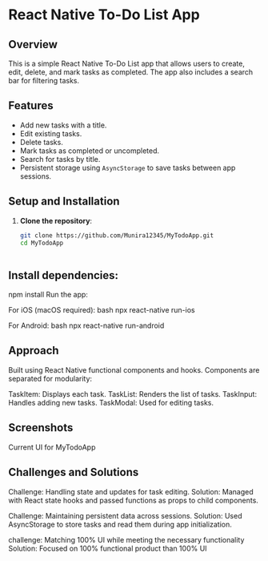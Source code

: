 # React Native To-Do List App

## Overview
This is a simple React Native To-Do List app that allows users to create, edit, delete, and mark tasks as completed. The app also includes a search bar for filtering tasks.

## Features
- Add new tasks with a title.
- Edit existing tasks.
- Delete tasks.
- Mark tasks as completed or uncompleted.
- Search for tasks by title.
- Persistent storage using `AsyncStorage` to save tasks between app sessions.

## Setup and Installation
1. **Clone the repository**:
   ```bash
   git clone https://github.com/Munira12345/MyTodoApp.git
   cd MyTodoApp
 
## Install dependencies:
npm install
Run the app:

For iOS (macOS required):
bash
npx react-native run-ios

For Android:
bash
npx react-native run-android

## Approach
Built using React Native functional components and hooks. Components are separated for modularity:

TaskItem: Displays each task.
TaskList: Renders the list of tasks.
TaskInput: Handles adding new tasks.
TaskModal: Used for editing tasks.
## Screenshots
Current UI for MyTodoApp 

## Challenges and Solutions
Challenge: Handling state and updates for task editing. 
Solution: Managed with React state hooks and passed functions as props to child components.

Challenge: Maintaining persistent data across sessions. 
Solution: Used AsyncStorage to store tasks and read them during app initialization.

challenge: Matching 100% UI while meeting the necessary functionality 
Solution: Focused on 100% functional product than 100% UI 

